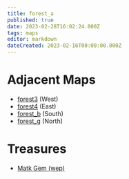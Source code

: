 ```yaml
---
title: forest_a
published: true
date: 2023-02-28T16:02:24.000Z
tags: maps
editor: markdown
dateCreated: 2023-02-16T00:00:00.000Z
---
```



# Adjacent Maps
 * [forest3](/maps/forest3) (West)
 * [forest4](/maps/forest4) (East)
 * [forest_b](/maps/forest_b) (South)
 * [forest_g](/maps/forest_g) (North)

# Treasures
 * [Matk Gem (wep)](/items/matk-gem-wep)
